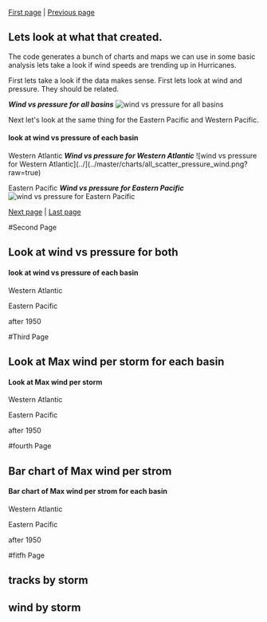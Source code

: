 
[First page](start.md) | [Previous page](3rd.md)
## Lets look at what that created.
The code generates a bunch of charts and maps we can use in some basic analysis lets take a look if wind speeds are trending up in Hurricanes.

First lets take a look if the data makes sense.  First lets look at wind and pressure.  They should be related.

***Wind vs pressure for all basins***
![wind vs pressure for all basins](../master/charts/all_scatter_pressure_wind.png?raw=true)

Next let's look at the same thing for the Eastern Pacific and Western Pacific.

#### look at wind vs pressure of each basin
Western Atlantic
***Wind vs pressure for Western Atlantic***
![wind vs pressure for Western Atlantic](../](../master/charts/all_scatter_pressure_wind.png?raw=true)

Eastern Pacific
***Wind vs pressure for Eastern Pacific***
![wind vs pressure for Eastern Pacific](../master/charts/Eastern_Pacific_scatter_pressure_wind.png?raw=true)


[Next page](5th.md) | [Last page](last.md)

#Second Page
## Look at wind vs pressure for both


#### look at wind vs pressure of each basin
Western Atlantic


Eastern Pacific

after 1950


#Third Page
## Look at Max wind per storm for each basin

#### Look at Max wind per storm
Western Atlantic


Eastern Pacific

after 1950


#fourth Page
## Bar chart of Max wind per strom

#### Bar chart of Max wind per strom for each basin
Western Atlantic


Eastern Pacific


after 1950


#fitfh Page
## tracks by storm

## wind by storm
